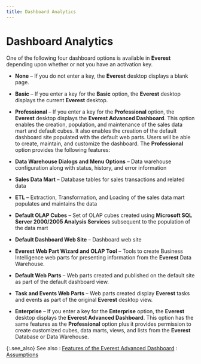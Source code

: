 ```yaml
---
title: Dashboard Analytics
---
```


# Dashboard Analytics


One of the following four dashboard options is available in **Everest**  depending upon whether or not you have an activation key.

- **None** –  If you do not enter a key, the **Everest**  desktop displays a blank page.
- **Basic**  – If you enter a key for the **Basic**  option, the **Everest** desktop displays  the current **Everest** desktop.
- **Professional**  – If you enter a key for the **Professional**  option, the **Everest** desktop displays  the **Everest Advanced Dashboard**.  This option enables the creation, population, and maintenance of the sales  data mart and default cubes. It also enables the creation of the default  dashboard site populated with the default web parts. Users will be able  to create, maintain, and customize the dashboard. The **Professional**  option provides the following features:

 - **Data Warehouse 
 Dialogs and Menu Options** – Data warehouse configuration along with  status, history, and error information
 - **Sales Data 
 Mart** – Database tables for sales transactions and related data
 - **ETL**  – Extraction, Transformation, and Loading of the sales data mart populates  and maintains the data
 - **Default OLAP 
 Cubes** – Set of OLAP cubes created using **Microsoft 
 SQL Server 2000/2005 Analysis Services** subsequent to the population  of the data mart
 - **Default Dashboard 
 Web Site** – Dashboard web site
 - **Everest Web 
 Part Wizard and OLAP Tool** – Tools to create Business Intelligence  web parts for presenting information from the **Everest**  Data Warehouse.
 - **Default Web 
 Parts** – Web parts created and published on the default site as  part of the default dashboard view.
 - **Task and 
 Events Web Parts** – Web parts created display **Everest**  tasks and events as part of the original **Everest**  desktop view.

- **Enterprise**  – If you enter a key for the **Enterprise**  option, the **Everest** desktop displays  the **Everest Advanced Dashboard**.  This option has the same features as the **Professional**  option plus it provides permission to create customized cubes, data marts,  views, and lists from the **Everest**  Database or Data Warehouse.



{:.see_also}
See also
: [Features  of the Everest Advanced Dashboard]({{site.db_baseurl}}/introduction/features_of_the_everest_advanced_dashboard.html)
: [Assumptions]({{site.db_baseurl}}/introduction/assumptions_everest_advanced_dashboard.html)
